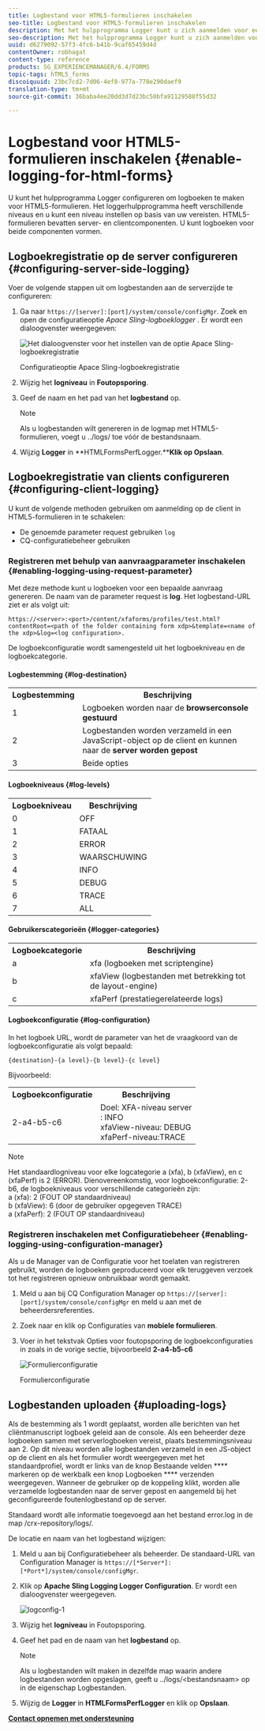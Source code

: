 ```yaml
---
title: Logbestand voor HTML5-formulieren inschakelen
seo-title: Logbestand voor HTML5-formulieren inschakelen
description: Met het hulpprogramma Logger kunt u zich aanmelden voor een formulier en kunt u fouten in formuliergerelateerde problemen opsporen.
seo-description: Met het hulpprogramma Logger kunt u zich aanmelden voor een formulier en kunt u fouten in formuliergerelateerde problemen opsporen.
uuid: d6279092-57f3-4fc6-b41b-9caf65459d4d
contentOwner: robhagat
content-type: reference
products: SG_EXPERIENCEMANAGER/6.4/FORMS
topic-tags: hTML5_forms
discoiquuid: 23bc7cd2-7d06-4ef8-977a-778e290daef9
translation-type: tm+mt
source-git-commit: 36baba4ee20dd3d7d23bc50bfa91129588f55d32

---
```



# Logbestand voor HTML5-formulieren inschakelen {#enable-logging-for-html-forms}

U kunt het hulpprogramma Logger configureren om logboeken te maken voor HTML5-formulieren. Het loggerhulpprogramma heeft verschillende niveaus en u kunt een niveau instellen op basis van uw vereisten. HTML5-formulieren bevatten server- en clientcomponenten. U kunt logboeken voor beide componenten vormen.

## Logboekregistratie op de server configureren {#configuring-server-side-logging}

Voer de volgende stappen uit om logbestanden aan de serverzijde te configureren:

1. Ga naar `https://[server]:[port]/system/console/configMgr`. Zoek en open de configuratieoptie *Apace Sling-logboeklogger* . Er wordt een dialoogvenster weergegeven:

   ![ Het dialoogvenster voor het instellen van de optie Apace Sling-logboekregistratie](assets/logconfig.png)

   Configuratieoptie Apace Sling-logboekregistratie

1. Wijzig het **logniveau** in **Foutopsporing**.

1. Geef de naam en het pad van het **logbestand** op.

   >[!NOTE]
   >
   >Als u logbestanden wilt genereren in de logmap met HTML5-formulieren, voegt u ../logs/ toe vóór de bestandsnaam.

1. Wijzig **Logger** in **HTMLFormsPerfLogger.****Klik op Opslaan**.

## Logboekregistratie van clients configureren {#configuring-client-logging}

U kunt de volgende methoden gebruiken om aanmelding op de client in HTML5-formulieren in te schakelen:

* De genoemde parameter request gebruiken `log`
* CQ-configuratiebeheer gebruiken

### Registreren met behulp van aanvraagparameter inschakelen {#enabling-logging-using-request-parameter}

Met deze methode kunt u logboeken voor een bepaalde aanvraag genereren. De naam van de parameter request is **log**. Het logbestand-URL ziet er als volgt uit:

`https://<server>:<port>/content/xfaforms/profiles/test.html?contentRoot=<path of the folder containing form xdp>&template=<name of the xdp>&log=<log configuration>.`

De logboekconfiguratie wordt samengesteld uit het logboekniveau en de logboekcategorie.

#### Logbestemming {#log-destination}

<table> 
 <tbody> 
  <tr> 
   <th><strong>Logbestemming</strong></th> 
   <th><strong>Beschrijving</strong></th> 
  </tr> 
  <tr> 
   <td>1</td> 
   <td>Logboeken worden naar de <strong>browserconsole gestuurd</strong></td> 
  </tr> 
  <tr> 
   <td>2</td> 
   <td>Logbestanden worden verzameld in een JavaScript-object op de client en kunnen naar de <strong>server worden gepost</strong> </td> 
  </tr> 
  <tr> 
   <td>3</td> 
   <td>Beide opties<br /> </td> 
  </tr> 
 </tbody> 
</table>

#### Logboekniveaus {#log-levels}

<table> 
 <tbody> 
  <tr> 
   <th>Logboekniveau</th> 
   <th>Beschrijving</th> 
  </tr> 
  <tr> 
   <td>0</td> 
   <td>OFF<br type="_moz" /> </td> 
  </tr> 
  <tr> 
   <td>1</td> 
   <td>FATAAL<br type="_moz" /> </td> 
  </tr> 
  <tr> 
   <td>2</td> 
   <td>ERROR<br type="_moz" /> </td> 
  </tr> 
  <tr> 
   <td>3</td> 
   <td>WAARSCHUWING<br type="_moz" /> </td> 
  </tr> 
  <tr> 
   <td>4</td> 
   <td>INFO<br type="_moz" /> </td> 
  </tr> 
  <tr> 
   <td>5</td> 
   <td>DEBUG<br type="_moz" /> </td> 
  </tr> 
  <tr> 
   <td>6</td> 
   <td>TRACE<br type="_moz" /> </td> 
  </tr> 
  <tr> 
   <td>7</td> 
   <td>ALL<br type="_moz" /> </td> 
  </tr> 
 </tbody> 
</table>

#### Gebruikerscategorieën {#logger-categories}

<table> 
 <tbody> 
  <tr> 
   <th>Logboekcategorie</th> 
   <th>Beschrijving</th> 
  </tr> 
  <tr> 
   <td>a</td> 
   <td>xfa (logboeken met scriptengine)</td> 
  </tr> 
  <tr> 
   <td>b</td> 
   <td>xfaView (logbestanden met betrekking tot de layout-engine)<br type="_moz" /> </td> 
  </tr> 
  <tr> 
   <td>c</td> 
   <td>xfaPerf (prestatiegerelateerde logs)<br type="_moz" /> </td> 
  </tr> 
 </tbody> 
</table>

#### Logboekconfiguratie {#log-configuration}

In het logboek URL, wordt de parameter van het de vraagkoord van de logboekconfiguratie als volgt bepaald:

`{destination}-{a level}-{b level}-{c level}`

Bijvoorbeeld:

<table> 
 <tbody> 
  <tr> 
   <th>Logboekconfiguratie</th> 
   <th>Beschrijving</th> 
  </tr> 
  <tr> 
   <td>2-a4-b5-c6<br type="_moz" /> </td> 
   <td>Doel: XFA-niveau server<br /> : INFO<br /> xfaView-niveau: DEBUG<br /> xfaPerf-niveau:TRACE</td> 
  </tr> 
 </tbody> 
</table>

>[!NOTE]
>
>Het standaardlogniveau voor elke logcategorie a (xfa), b (xfaView), en c (xfaPerf) is 2 (ERROR). Dienovereenkomstig, voor logboekconfiguratie: 2-b6, de logboekniveaus voor verschillende categorieën zijn:\
>a (xfa): 2 (FOUT OP standaardniveau)\
>b (xfaView): 6 (door de gebruiker opgegeven TRACE)\
>a (xfaPerf): 2 (FOUT OP standaardniveau)

### Registreren inschakelen met Configuratiebeheer {#enabling-logging-using-configuration-manager}

Als u de Manager van de Configuratie voor het toelaten van registreren gebruikt, worden de logboeken geproduceerd voor elk teruggeven verzoek tot het registreren opnieuw onbruikbaar wordt gemaakt.

1. Meld u aan bij CQ Configuration Manager op `https://[server]:[port]/system/console/configMgr` en meld u aan met de beheerdersreferenties.
1. Zoek naar en klik op Configuraties van **mobiele formulieren**.
1. Voer in het tekstvak Opties voor foutopsporing de logboekconfiguraties in zoals in de vorige sectie, bijvoorbeeld **2-a4-b5-c6**

   ![Formulierconfiguratie](assets/forms_configuration.png)

   Formulierconfiguratie

## Logbestanden uploaden {#uploading-logs}

Als de bestemming als 1 wordt geplaatst, worden alle berichten van het cliëntmanuscript logboek geleid aan de console. Als een beheerder deze logboeken samen met serverlogboeken vereist, plaats bestemmingsniveau aan 2. Op dit niveau worden alle logbestanden verzameld in een JS-object op de client en als het formulier wordt weergegeven met het standaardprofiel, wordt er links van de knop Bestaande velden **** markeren op de werkbalk een knop Logboeken **** verzenden weergegeven. Wanneer de gebruiker op de koppeling klikt, worden alle verzamelde logbestanden naar de server gepost en aangemeld bij het geconfigureerde foutenlogbestand op de server.

Standaard wordt alle informatie toegevoegd aan het bestand error.log in de map /crx-repository/logs/.

De locatie en naam van het logbestand wijzigen:

1. Meld u aan bij Configuratiebeheer als beheerder. De standaard-URL van Configuration Manager is `https://[*Server*]:[*Port*]/system/console/configMgr`.
1. Klik op **Apache Sling Logging Logger Configuration**. Er wordt een dialoogvenster weergegeven.

   ![logconfig-1](assets/logconfig-1.png)

1. Wijzig het **logniveau** in Foutopsporing.

1. Geef het pad en de naam van het **logbestand** op.

   >[!NOTE]
   >
   >Als u logbestanden wilt maken in dezelfde map waarin andere logbestanden worden opgeslagen, geeft u ../logs/&lt;bestandsnaam> op in de eigenschap Logbestanden.

1. Wijzig de **Logger** in **HTMLFormsPerfLogger** en klik op **Opslaan**.

**[Contact opnemen met ondersteuning](https://www.adobe.com/account/sign-in.supportportal.html)**
